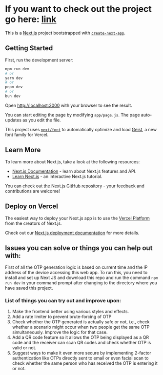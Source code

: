 # If you want to check out the project go here: [link](https://otp-generator-eta.vercel.app/)

This is a [Next.js](https://nextjs.org) project bootstrapped with [`create-next-app`](https://nextjs.org/docs/app/api-reference/cli/create-next-app).

## Getting Started

First, run the development server:

```bash
npm run dev
# or
yarn dev
# or
pnpm dev
# or
bun dev
```

Open [http://localhost:3000](http://localhost:3000) with your browser to see the result.

You can start editing the page by modifying `app/page.js`. The page auto-updates as you edit the file.

This project uses [`next/font`](https://nextjs.org/docs/app/building-your-application/optimizing/fonts) to automatically optimize and load [Geist](https://vercel.com/font), a new font family for Vercel.

## Learn More

To learn more about Next.js, take a look at the following resources:

- [Next.js Documentation](https://nextjs.org/docs) - learn about Next.js features and API.
- [Learn Next.js](https://nextjs.org/learn) - an interactive Next.js tutorial.

You can check out [the Next.js GitHub repository](https://github.com/vercel/next.js) - your feedback and contributions are welcome!

## Deploy on Vercel

The easiest way to deploy your Next.js app is to use the [Vercel Platform](https://vercel.com/new?utm_medium=default-template&filter=next.js&utm_source=create-next-app&utm_campaign=create-next-app-readme) from the creators of Next.js.

Check out our [Next.js deployment documentation](https://nextjs.org/docs/app/building-your-application/deploying) for more details.


## Issues you can solve or things you can help out with:

First of all the OTP generation logic is based on current time and the IP address of the device accessing this web app. To run this, you need to install and set up Next JS
and download this repo and run the command ```npm run dev``` in your command prompt after changing to the directory where you have saved this project.

### List of things you can try out and improve upon:
1. Make the frontend better using various styles and effects.
2. Add a rate limiter to prevent brute-forcing of OTP
3. Check whether the OTP generated is actually safe or not, i.e., check whether a scenario might occur when two people get the same OTP simultaneously. Improve the logic for that case.
4. Add a QR code feature so it allows the OTP being displayed as a QR code and the receiver can scan QR codes and check whether OTP is valid or not.
5. Suggest ways to make it even more secure by implementing 2-factor authentication like OTPs directly sent to email or even facial scan to check whether the same person who has received the OTP is entering it or not.


